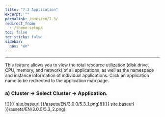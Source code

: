 ```yaml
---
title: "7.3 Application"
excerpt: ""
permalink: /docs/en/7.3/
redirect_from:
  - /theme-setup/
toc: false
toc_sticky: false
sidebar:
  nav: "en"
---
```



---

This feature allows you to view the total resource utilization (disk drive, CPU, memory, and network) of all applications, as well as the namespace and instance information of individual applications. Click an application name to be redirected to the application map page.

### a\) Cluster → Select Cluster → Application.
![]({{ site.baseurl }}/assets/EN/3.0.0/5.3_1.png)![]({{ site.baseurl }}/assets/EN/3.0.0/5.3_2.png)
